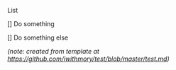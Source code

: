 List

[] Do something

[] Do something else

*(note: created from template at https://github.com/iwithmory/test/blob/master/test.md)*
